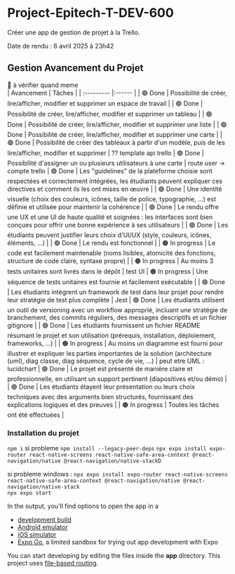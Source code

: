 # Project-Epitech-T-DEV-600
Créer une app de gestion de projet à la Trello.  
  
Date de rendu : 6 avril 2025 à 23h42  
  
## Gestion Avancement du Projet
🔵 à vérifier quand meme  
| Avancement | Tâches |
| :--------- |:------ |
| 🟢 Done | Possibilité de créer, lire/afficher, modifier et supprimer un espace de travail |
| 🟢 Done | Possibilité de créer, lire/afficher, modifier et supprimer un tableau |
| 🟢 Done | Possibilité de créer, lire/afficher, modifier et supprimer une liste |
| 🟢 Done | Possibilité de créer, lire/afficher, modifier et supprimer une carte |
| 🟢 Done | Possibilité de créer des tableaux à partir d'un modèle, puis de les lire/afficher, modifier et supprimer | ?? template api trello
| 🟢 Done | Possibilité d'assigner un ou plusieurs utilisateurs à une carte | route user -> compte trello
| 🟢 Done  | Les "guidelines" de la plateforme choisie sont respectées et correctement intégrées, les étudiants peuvent expliquer ces directives et comment ils les ont mises en œuvre |
| 🟢 Done | Une identité visuelle (choix des couleurs, icônes, taille de police, typographie, ...) est définie et utilisée pour maintenir la cohérence |
| 🟢 Done | Le rendu offre une UX et une UI de haute qualité et soignées : les interfaces sont bien conçues pour offrir une bonne expérience à ses utilisateurs |
| 🟢 Done | Les étudiants peuvent justifier leurs choix d'UI/UX (style, couleurs, icônes, éléments, ...) |
| 🟢 Done | Le rendu est fonctionnel |
| 🟠 In progress | Le code est facilement maintenable (noms lisibles, atomicité des fonctions, structure de code claire, syntaxe propre) |
| 🟠 In progress | Au moins 3 tests unitaires sont livrés dans le dépôt | test UI
| 🟠 In progress | Une séquence de tests unitaires est fournie et facilement exécutable |
| 🟢 Done | Les étudiants intègrent un framework de test dans leur projet pour rendre leur stratégie de test plus complète | Jest
| 🟢 Done | Les étudiants utilisent un outil de versioning avec un workflow approprié, incluant une stratégie de branchement, des commits réguliers, des messages descriptifs et un fichier gitignore |
| 🟢 Done | Les étudiants fournissent un fichier README résumant le projet et son utilisation (prérequis, installation, déploiement, frameworks, ...) |
| 🟠 In progress | Au moins un diagramme est fourni pour illustrer et expliquer les parties importantes de la solution (architecture (uml), diag classe, diag séquence, cycle de vie, ...) | peut etre UML : lucidchart
| 🟢 Done | Le projet est présenté de manière claire et professionnelle, en utilisant un support pertinent (diapositives et/ou démo) |
| 🟢 Done | Les étudiants étayent leur présentation ou leurs choix techniques avec des arguments bien structurés, fournissant des explications logiques et des preuves |
| 🟠 In progress | Toutes les tâches ont été effectuées |


### Installation du projet
```npm i```
si probleme ```npm install --legacy-peer-deps```
```npx expo install expo-router react-native-screens react-native-safe-area-context @react-navigation/native @react-navigation/native-stackD```  
  
si probleme windows : ```npx expo install expo-router react-native-screens react-native-safe-area-context @react-navigation/native @react-navigation/native-stack```  
```npx expo start```  


In the output, you'll find options to open the app in a

- [development build](https://docs.expo.dev/develop/development-builds/introduction/)
- [Android emulator](https://docs.expo.dev/workflow/android-studio-emulator/)
- [iOS simulator](https://docs.expo.dev/workflow/ios-simulator/)
- [Expo Go](https://expo.dev/go), a limited sandbox for trying out app development with Expo

You can start developing by editing the files inside the **app** directory. This project uses [file-based routing](https://docs.expo.dev/router/introduction).